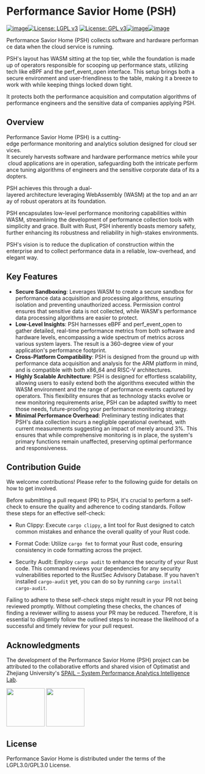 # Performance Savior Home (PSH)

[![image](https://img.shields.io/github/v/release/OptimatistOpenSource/psh?include_prereleases&color=blue)](https://github.com/OptimatistOpenSource/psh/releases)[![License: LGPL v3](https://img.shields.io/badge/License-LGPL%20v3-blue.svg)](http://www.gnu.org/licenses/lgpl-3.0)
[![License: GPL v3](https://img.shields.io/badge/License-GPLv3-blue.svg)](http://www.gnu.org/licenses/gpl-3.0)[![image](https://img.shields.io/github/stars/OptimatistOpenSource/psh)](https://github.com/OptimatistOpenSource/psh/stargazers)[![image](https://img.shields.io/github/issues/OptimatistOpenSource/psh)](https://github.com/OptimatistOpenSource/psh/issues)

Performance Savior Home (PSH) collects software and hardware performance data when the cloud service is running.

PSH's layout has WASM sitting at the top tier, while the foundation is made up of operators responsible for scooping up performance stats, utilizing tech like eBPF and the perf_event_open interface. This setup brings both a secure environment and user-friendliness to the table, making it a breeze to work with while keeping things locked down tight.

It protects both the performance acquisition and computation algorithms of performance engineers and the sensitive data of companies applying PSH.



## Overview

Performance Savior Home (PSH) is a cutting-edge performance monitoring and analytics solution designed for cloud services.  It securely harvests software and hardware performance metrics while your cloud applications are in operation, safeguarding both the intricate performance tuning algorithms of engineers and the sensitive corporate data of its adopters.  

PSH achieves this through a dual-layered architecture leveraging WebAssembly (WASM) at the top and an array of robust operators at its foundation.

PSH encapsulates low-level performance monitoring capabilities within WASM, streamlining the development of performance collection tools with simplicity and grace. Built with Rust, PSH inherently boasts memory safety, further enhancing its robustness and reliability in high-stakes environments.

PSH's vision is to reduce the duplication of construction within the enterprise and to collect performance data in a reliable, low-overhead, and elegant way.

## Key Features

* **Secure Sandboxing**: Leverages WASM to create a secure sandbox for performance data acquisition and processing algorithms, ensuring isolation and preventing unauthorized access. Permission control ensures that sensitive data is not collected, while WASM's performance data processing algorithms are easier to protect.
* **Low-Level Insights**: PSH harnesses eBPF and perf_event_open to gather detailed, real-time performance metrics from both software and hardware levels, encompassing a wide spectrum of metrics across various system layers. The result is a 360-degree view of your application's performance footprint.
* **Cross-Platform Compatibility**: PSH is designed from the ground up with performance data acquisition and analysis for the ARM platform in mind, and is compatible with both x86_64 and RISC-V architectures.
* **Highly Scalable Architecture**: PSH is designed for effortless scalability, allowing users to easily extend both the algorithms executed within the WASM environment and the range of performance events captured by operators. This flexibility ensures that as technology stacks evolve or new monitoring requirements arise, PSH can be adapted swiftly to meet those needs, future-proofing your performance monitoring strategy.
* **Minimal Performance Overhead**: Preliminary testing indicates that PSH's data collection incurs a negligible operational overhead, with current measurements suggesting an impact of merely around 3%. This ensures that while comprehensive monitoring is in place, the system's primary functions remain unaffected, preserving optimal performance and responsiveness.


## Contribution Guide

We welcome contributions! Please refer to the following guide for details on how to get involved.

Before submitting a pull request (PR) to PSH, it's crucial to perform a self-check to ensure the quality and adherence to coding standards. Follow these steps for an effective self-check:

- Run Clippy:
Execute `cargo clippy`, a lint tool for Rust designed to catch common mistakes and enhance the overall quality of your Rust code.

- Format Code:
Utilize `cargo fmt` to format your Rust code, ensuring consistency in code formatting across the project.

- Security Audit:
Employ `cargo audit` to enhance the security of your Rust code. This command reviews your dependencies for any security vulnerabilities reported to the RustSec Advisory Database. If you haven't installed `cargo-audit` yet, you can do so by running `cargo install cargo-audit`.

Failing to adhere to these self-check steps might result in your PR not being reviewed promptly. Without completing these checks, the chances of finding a reviewer willing to assess your PR may be reduced. Therefore, it is essential to diligently follow the outlined steps to increase the likelihood of a successful and timely review for your pull request.

## Acknowledgments

The development of the Performance Savior Home (PSH) project can be attributed to the collaborative efforts and shared vision of Optimatist and Zhejiang University's [SPAIL – System Performance Analytics Intelligence Lab](https://github.com/ZJU-SPAIL).

<p float="left">
  <img src="https://alidocs.oss-cn-zhangjiakou.aliyuncs.com/res/AJdl643eJ4d9qke1/img/15b0f764-17be-42ff-bd26-3b647e89679a.png" width="100" />
  <img src="https://avatars.githubusercontent.com/u/165106263" width="100" /> 
</p>

## License

Performance Savior Home is distributed under the terms of the LGPL3.0/GPL3.0 License.
